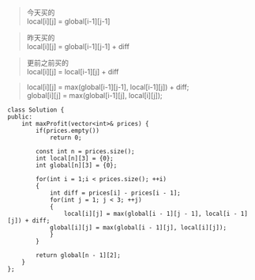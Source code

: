 >今天买的  
local[i][j] = global[i-1][j-1]

>昨天买的   
local[i][j] = global[i-1][j-1] + diff

>更前之前买的  
local[i][j] = local[i-1][j] + diff  

>local[i][j] = max(global[i-1][j-1], local[i-1][j]) + diff;  
global[i][j] = max(global[i-1][j], local[i][j]);


```
class Solution {
public:
    int maxProfit(vector<int>& prices) {
    	if(prices.empty())
    		return 0;

    	const int n = prices.size();
    	int local[n][3] = {0};
    	int global[n][3] = {0};

    	for(int i = 1;i < prices.size(); ++i)
    	{
    		int diff = prices[i] - prices[i - 1];
    		for(int j = 1; j < 3; ++j)
    		{
    			local[i][j] = max(global[i - 1][j - 1], local[i - 1][j]) + diff;
			global[i][j] = max(global[i - 1][j], local[i][j]);
    		}
    	}

    	return global[n - 1][2];
    }
};
```
